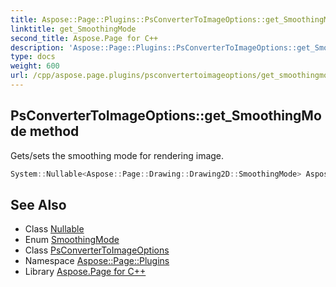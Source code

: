 ```yaml
---
title: Aspose::Page::Plugins::PsConverterToImageOptions::get_SmoothingMode method
linktitle: get_SmoothingMode
second_title: Aspose.Page for C++
description: 'Aspose::Page::Plugins::PsConverterToImageOptions::get_SmoothingMode method. Gets/sets the smoothing mode for rendering image in C++.'
type: docs
weight: 600
url: /cpp/aspose.page.plugins/psconvertertoimageoptions/get_smoothingmode/
---
```

## PsConverterToImageOptions::get_SmoothingMode method


Gets/sets the smoothing mode for rendering image.

```cpp
System::Nullable<Aspose::Page::Drawing::Drawing2D::SmoothingMode> Aspose::Page::Plugins::PsConverterToImageOptions::get_SmoothingMode() const
```

## See Also

* Class [Nullable](../../../system/nullable/)
* Enum [SmoothingMode](../../../aspose.page.drawing.drawing2d/smoothingmode/)
* Class [PsConverterToImageOptions](../)
* Namespace [Aspose::Page::Plugins](../../)
* Library [Aspose.Page for C++](../../../)
